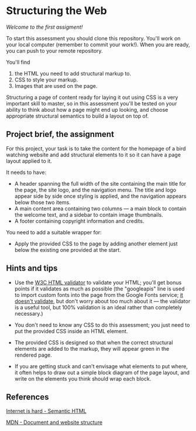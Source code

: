 # Structuring the Web
*Welcome to the first assigment!*

To start this assessment you should clone this repository. You'll work on your local computer (remember to commit your work!). When you are ready, you can push to your remote repository.

You'll find
1. the HTML you need to add structural markup to.
1. CSS to style your markup.
1. Images that are used on the page.

Structuring a page of content ready for laying it out using CSS is a very important skill to master, so in this assessment you'll be tested on your ability to think about how a page might end up looking, and choose appropriate structural semantics to build a layout on top of.

## Project brief, the assignment

For this project, your task is to take the content for the homepage of a bird watching website and add structural elements to it so it can have a page layout applied to it. 

It needs to have:

* A header spanning the full width of the site containing the main title for the page, the site logo, and the navigation menu. The title and logo appear side by side once styling is applied, and the navigation appears below those two items.
* A main content area containing two columns — a main block to contain the welcome text, and a sidebar to contain image thumbnails.
* A footer containing copyright information and credits.

You need to add a suitable wrapper for:
* Apply the provided CSS to the page by adding another <link> element just below the existing one provided at the start.

## Hints and tips

* Use the [W3C HTML validator](https://validator.w3.org/) to validate your HTML; you'll get bonus points if it validates as much as possible (the "googleapis" line is used to import custom fonts into the page from the Google Fonts service; [it doesn't validate](https://stackoverflow.com/questions/22466913/google-fonts-url-break-html5-validation-on-w3-org), but don't worry about too much about it — the validator is a useful tool, but 100% validation is an ideal rather than completely necessary.)

* You don't need to know any CSS to do this assessment; you just need to put the provided CSS inside an HTML element.
* The provided CSS is designed so that when the correct structural elements are added to the markup, they will appear green in the rendered page.
* If you are getting stuck and can't envisage what elements to put where, it often helps to draw out a simple block diagram of the page layout, and write on the elements you think should wrap each block.

## References

[Internet is hard - Semantic HTML](https://internetingishard.com/html-and-css/semantic-html/)

[MDN - Document and website structure](https://developer.mozilla.org/en-US/docs/Learn/HTML/Introduction_to_HTML/Document_and_website_structure)
